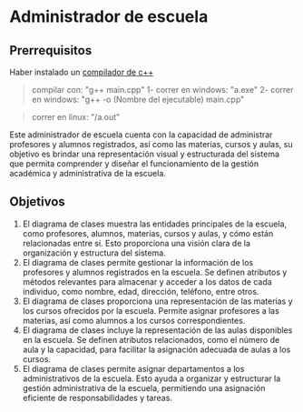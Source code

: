 # Administrador de escuela
## Prerrequisitos
Haber instalado un [compilador de c++](https://sourceforge.net/projects/mingw/files/latest/download)

>compilar con: "g++ main.cpp"
>1- correr en windows: "a.exe"
> 2- correr en windows: "g++ -o (Nombre del ejecutable) main.cpp"

>correr en linux: "/a.out"

Este administrador de escuela cuenta con la capacidad de administrar profesores y alumnos registrados, así como las materias, cursos y aulas, su objetivo es brindar una representación visual y estructurada del sistema que permita comprender y diseñar el funcionamiento de la gestión académica y administrativa de la escuela.

## Objetivos

 1. El diagrama de clases muestra las entidades principales de la escuela, como profesores, alumnos, materias, cursos y aulas, y cómo están relacionadas entre sí. Esto proporciona una visión clara de la organización y estructura del sistema.
 2. El diagrama de clases permite gestionar la información de los profesores y alumnos registrados en la escuela. Se definen atributos y métodos relevantes para almacenar y acceder a los datos de cada individuo, como nombre, edad, dirección, teléfono, entre otros.
 3. El diagrama de clases proporciona una representación de las materias y los cursos ofrecidos por la escuela. Permite asignar profesores a las materias, así como alumnos a los cursos correspondientes.
 4. El diagrama de clases incluye la representación de las aulas disponibles en la escuela. Se definen atributos relacionados, como el número de aula y la capacidad, para facilitar la asignación adecuada de aulas a los cursos.
 5. El diagrama de clases permite asignar departamentos a los administrativos de la escuela. Esto ayuda a organizar y estructurar la gestión administrativa de la escuela, permitiendo una asignación eficiente de responsabilidades y tareas.
